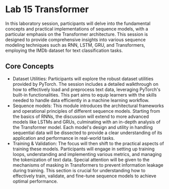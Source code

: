 # Lab 15 Transformer
In this laboratory session, participants will delve into the fundamental concepts and practical implementations of sequence models, with a particular emphasis on the Transformer architecture. This session is designed to provide comprehensive insights into various sequence modeling techniques such as RNN, LSTM, GRU, and Transformers, employing the IMDb dataset for text classification tasks.

## Core Concepts
* Dataset Utilities: Participants will explore the robust dataset utilities provided by PyTorch. The session includes a detailed walkthrough on how to effectively load and preprocess text data, leveraging PyTorch's built-in functionalities. This part aims to equip learners with the skills needed to handle data efficiently in a machine learning workflow.
* Sequence models: This module introduces the architectural frameworks and operational principles of different sequence models. Starting from the basics of RNNs, the discussion will extend to more advanced models like LSTMs and GRUs, culminating with an in-depth analysis of the Transformer model. Each model's design and utility in handling sequential data will be dissected to provide a clear understanding of its application and performance in real-world tasks.
* Training & Validation: The focus will then shift to the practical aspects of training these models. Participants will engage in setting up training loops, understanding and implementing various metrics, and managing the tokenization of text data. Special attention will be given to the mechanisms of masking in Transformers to prevent information leakage during training. This section is crucial for understanding how to effectively train, validate, and fine-tune sequence models to achieve optimal performance.


